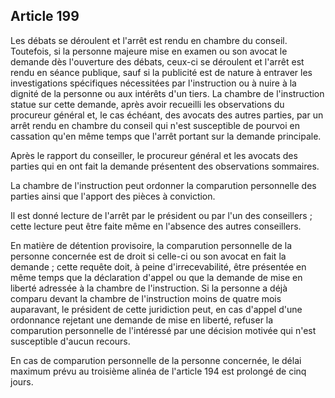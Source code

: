 Article 199
----
Les débats se déroulent et l'arrêt est rendu en chambre du conseil. Toutefois,
si la personne majeure mise en examen ou son avocat le demande dès l'ouverture
des débats, ceux-ci se déroulent et l'arrêt est rendu en séance publique, sauf
si la publicité est de nature à entraver les investigations spécifiques
nécessitées par l'instruction ou à nuire à la dignité de la personne ou aux
intérêts d'un tiers. La chambre de l'instruction statue sur cette demande, après
avoir recueilli les observations du procureur général et, le cas échéant, des
avocats des autres parties, par un arrêt rendu en chambre du conseil qui n'est
susceptible de pourvoi en cassation qu'en même temps que l'arrêt portant sur la
demande principale.

Après le rapport du conseiller, le procureur général et les avocats des parties
qui en ont fait la demande présentent des observations sommaires.

La chambre de l'instruction peut ordonner la comparution personnelle des parties
ainsi que l'apport des pièces à conviction.

Il est donné lecture de l'arrêt par le président ou par l'un des conseillers ;
cette lecture peut être faite même en l'absence des autres conseillers.

En matière de détention provisoire, la comparution personnelle de la personne
concernée est de droit si celle-ci ou son avocat en fait la demande ; cette
requête doit, à peine d'irrecevabilité, être présentée en même temps que la
déclaration d'appel ou que la demande de mise en liberté adressée à la chambre
de l'instruction. Si la personne a déjà comparu devant la chambre de
l'instruction moins de quatre mois auparavant, le président de cette juridiction
peut, en cas d'appel d'une ordonnance rejetant une demande de mise en liberté,
refuser la comparution personnelle de l'intéressé par une décision motivée qui
n'est susceptible d'aucun recours.

En cas de comparution personnelle de la personne concernée, le délai maximum
prévu au troisième alinéa de l'article 194 est prolongé de cinq jours.
